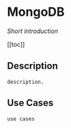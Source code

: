 # MongoDB

*Short introduction*


[[toc]]

## Description
    description.
## Use Cases
    use cases
